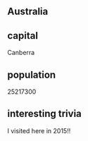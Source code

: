 ## Australia 
## capital
Canberra

## population
25217300

## interesting trivia
I visited here in 2015!!
